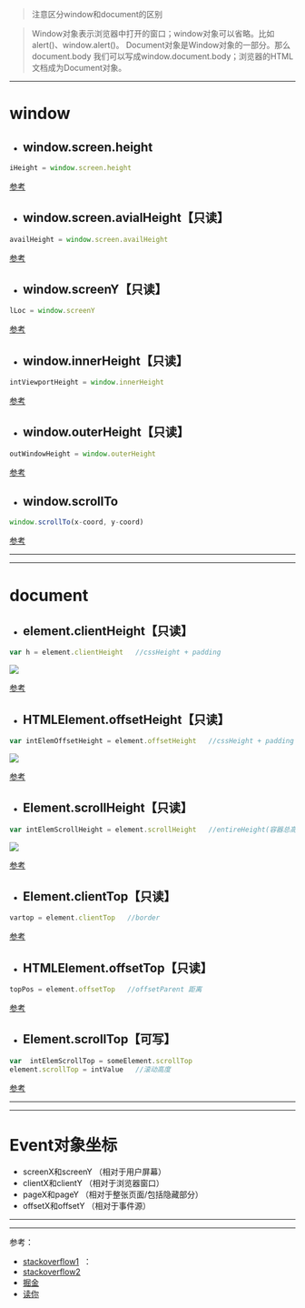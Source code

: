
> 注意区分window和document的区别  

> Window对象表示浏览器中打开的窗口；window对象可以省略。比如alert()、window.alert()。
> Document对象是Window对象的一部分。那么document.body 我们可以写成window.document.body；浏览器的HTML文档成为Document对象。

---

# window

+ ## window.screen.height
```javascript
iHeight = window.screen.height
```

[参考](https://developer.mozilla.org/zh-CN/docs/Web/API/Screen/height)   


+ ## window.screen.avialHeight【只读】
```javascript
availHeight = window.screen.availHeight
```

[参考](https://developer.mozilla.org/en-US/docs/Web/API/Screen/availHeight)


+ ## window.screenY【只读】
```javascript
lLoc = window.screenY 
```

[参考](https://developer.mozilla.org/en-US/docs/Web/API/Window/screenY)


+ ## window.innerHeight【只读】  
```javascript
intViewportHeight = window.innerHeight
```

[参考](https://developer.mozilla.org/en-US/docs/Web/API/Window/innerHeight)


+ ## window.outerHeight【只读】
```javascript
outWindowHeight = window.outerHeight
```

[参考](https://developer.mozilla.org/en-US/docs/Web/API/Window/outerHeight)


+ ## window.scrollTo
```javascript
window.scrollTo(x-coord, y-coord)
```

[参考](https://developer.mozilla.org/en-US/docs/Web/API/Window/scrollTo)


---
---

# document

+ ## element.clientHeight【只读】
```javascript
var h = element.clientHeight   //cssHeight + padding
```
![](https://developer.mozilla.org/@api/deki/files/185/=Dimensions-client.png)

[参考](https://developer.mozilla.org/en-US/docs/Web/API/Element/clientHeight)


+ ## HTMLElement.offsetHeight【只读】
```javascript
var intElemOffsetHeight = element.offsetHeight   //cssHeight + padding +border
```
![](https://developer.mozilla.org/@api/deki/files/186/=Dimensions-offset.png)

[参考](https://developer.mozilla.org/en-US/docs/Web/API/HTMLElement/offsetHeight)


+ ## Element.scrollHeight【只读】
```javascript
var intElemScrollHeight = element.scrollHeight   //entireHeight(容器总高度)
```
![](https://developer.mozilla.org/@api/deki/files/840/=ScrollHeight.png)

[参考](https://developer.mozilla.org/en-US/docs/Web/API/Element/scrollHeight)


+ ## Element.clientTop【只读】
```javascript
vartop = element.clientTop   //border
```

[参考](https://developer.mozilla.org/zh-CN/docs/Web/API/Element/clientTop)


+ ## HTMLElement.offsetTop【只读】
```javascript
topPos = element.offsetTop   //offsetParent 距离
```

[参考](https://developer.mozilla.org/en-US/docs/Web/API/HTMLElement/offsetTop)


+ ## Element.scrollTop【可写】
```javascript
var  intElemScrollTop = someElement.scrollTop
element.scrollTop = intValue   //滚动高度
```

[参考](https://developer.mozilla.org/en-US/docs/Web/API/Element/scrollTop)

---
---

# Event对象坐标

+ screenX和screenY （相对于用户屏幕）
+ clientX和clientY （相对于浏览器窗口）
+ pageX和pageY （相对于整张页面/包括隐藏部分）
+ offsetX和offsetY （相对于事件源）

---
---


参考：
+ [stackoverflow1](https://stackoverflow.com/questions/22675126/what-is-offsetheight-clientheight-scrollheight)  ：
+ [stackoverflow2](https://stackoverflow.com/questions/21064101/understanding-offsetwidth-clientwidth-scrollwidth-and-height-respectively) 
+ [掘金](https://juejin.im/entry/59772e9ef265da6c322e24f9)   
+ [读你](http://duni.sinaapp.com/?p=750)   
